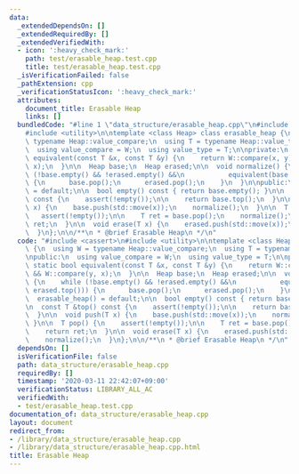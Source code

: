 ```yaml
---
data:
  _extendedDependsOn: []
  _extendedRequiredBy: []
  _extendedVerifiedWith:
  - icon: ':heavy_check_mark:'
    path: test/erasable_heap.test.cpp
    title: test/erasable_heap.test.cpp
  _isVerificationFailed: false
  _pathExtension: cpp
  _verificationStatusIcon: ':heavy_check_mark:'
  attributes:
    document_title: Erasable Heap
    links: []
  bundledCode: "#line 1 \"data_structure/erasable_heap.cpp\"\n#include <cassert>\n\
    #include <utility>\n\ntemplate <class Heap> class erasable_heap {\n  using W =\
    \ typename Heap::value_compare;\n  using T = typename Heap::value_type;\n\npublic:\n\
    \  using value_compare = W;\n  using value_type = T;\n\nprivate:\n  static bool\
    \ equivalent(const T &x, const T &y) {\n    return W::compare(x, y) && W::compare(y,\
    \ x);\n  }\n\n  Heap base;\n  Heap erased;\n\n  void normalize() {\n    while\
    \ (!base.empty() && !erased.empty() &&\n           equivalent(base.top(), erased.top()))\
    \ {\n      base.pop();\n      erased.pop();\n    }\n  }\n\npublic:\n  erasable_heap()\
    \ = default;\n\n  bool empty() const { return base.empty(); }\n\n  const T &top()\
    \ const {\n    assert(!empty());\n\n    return base.top();\n  }\n\n  void push(T\
    \ x) {\n    base.push(std::move(x));\n    normalize();\n  }\n\n  T pop() {\n \
    \   assert(!empty());\n\n    T ret = base.pop();\n    normalize();\n    return\
    \ ret;\n  }\n\n  void erase(T x) {\n    erased.push(std::move(x));\n    normalize();\n\
    \  }\n};\n\n/**\n * @brief Erasable Heap\n */\n"
  code: "#include <cassert>\n#include <utility>\n\ntemplate <class Heap> class erasable_heap\
    \ {\n  using W = typename Heap::value_compare;\n  using T = typename Heap::value_type;\n\
    \npublic:\n  using value_compare = W;\n  using value_type = T;\n\nprivate:\n \
    \ static bool equivalent(const T &x, const T &y) {\n    return W::compare(x, y)\
    \ && W::compare(y, x);\n  }\n\n  Heap base;\n  Heap erased;\n\n  void normalize()\
    \ {\n    while (!base.empty() && !erased.empty() &&\n           equivalent(base.top(),\
    \ erased.top())) {\n      base.pop();\n      erased.pop();\n    }\n  }\n\npublic:\n\
    \  erasable_heap() = default;\n\n  bool empty() const { return base.empty(); }\n\
    \n  const T &top() const {\n    assert(!empty());\n\n    return base.top();\n\
    \  }\n\n  void push(T x) {\n    base.push(std::move(x));\n    normalize();\n \
    \ }\n\n  T pop() {\n    assert(!empty());\n\n    T ret = base.pop();\n    normalize();\n\
    \    return ret;\n  }\n\n  void erase(T x) {\n    erased.push(std::move(x));\n\
    \    normalize();\n  }\n};\n\n/**\n * @brief Erasable Heap\n */\n"
  dependsOn: []
  isVerificationFile: false
  path: data_structure/erasable_heap.cpp
  requiredBy: []
  timestamp: '2020-03-11 22:42:07+09:00'
  verificationStatus: LIBRARY_ALL_AC
  verifiedWith:
  - test/erasable_heap.test.cpp
documentation_of: data_structure/erasable_heap.cpp
layout: document
redirect_from:
- /library/data_structure/erasable_heap.cpp
- /library/data_structure/erasable_heap.cpp.html
title: Erasable Heap
---
```

